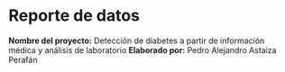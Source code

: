 # **Reporte de datos**
**Nombre del proyecto:** Detección de diabetes a partir de información médica y análisis de laboratorio
**Elaborado por:** Pedro Alejandro Astaiza Perafán